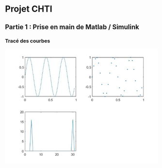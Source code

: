 # Projet CHTI
## Partie 1 : Prise en main de Matlab / Simulink
### Tracé des courbes 

![Figure 1 : Tracé pour 3Hz](/images/plot_3hz.jpg)